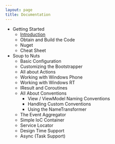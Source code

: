```yaml
---
layout: page
title: Documentation
---
```


 - Getting Started
 	- [Introduction](./introduction)
 	- Obtain and Build the Code
 	- Nuget
 	- Cheat Sheet
 - Soup to Nuts
 	- Basic Configuration
 	- Customizing the Bootstrapper
 	- All about Actions
 	- Working with Windows Phone
 	- Working with Windows RT
 	- IResult and Coroutines
 	- All About Conventions
	 	- View / ViewModel Naming Conventions
	 	- Handling Custom Conventions
	 	- Using the NameTransformer
	- The Event Aggregator
	- Simple IoC Container
	- Service Locator
	- Design Time Support
	- Async (Task Support) 
